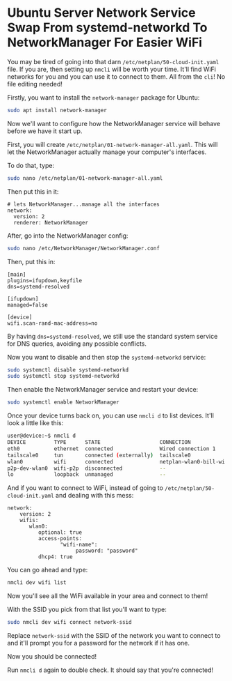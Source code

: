 # Ubuntu Server Network Service Swap From systemd-networkd To NetworkManager For Easier WiFi

You may be tired of going into that darn `/etc/netplan/50-cloud-init.yaml` file. If you are, then setting up `nmcli` will be worth your time. It'll find WiFi networks for you and you can use it to connect to them. All from the `cli`! No file editing needed!

Firstly, you want to install the `network-manager` package for Ubuntu:
```bash
sudo apt install network-manager
```

Now we'll want to configure how the NetworkManager service will behave before we have it start up.

First, you will create `/etc/netplan/01-network-manager-all.yaml`. This will let the NetworkManager actually manage your computer's interfaces.

To do that, type: 
```bash
sudo nano /etc/netplan/01-network-manager-all.yaml
```

Then put this in it:
```
# lets NetworkManager...manage all the interfaces
network:
  version: 2
  renderer: NetworkManager
```

After, go into the NetworkManager config: 
```bash
sudo nano /etc/NetworkManager/NetworkManager.conf
```

Then, put this in:
```
[main]
plugins=ifupdown,keyfile
dns=systemd-resolved

[ifupdown]
managed=false

[device]
wifi.scan-rand-mac-address=no
```

By having `dns=systemd-resolved`, we still use the standard system service for DNS queries, avoiding any possible conflicts.

Now you want to disable and then stop the `systemd-networkd` service:
```bash
sudo systemctl disable systemd-networkd
sudo systemctl stop systemd-networkd
```

Then enable the NetworkManager service and restart your device:
```bash
sudo systemctl enable NetworkManager
```

Once your device turns back on, you can use `nmcli d` to list devices. It'll look a little like this:
```bash
user@device:~$ nmcli d
DEVICE         TYPE      STATE                   CONNECTION
eth0           ethernet  connected               Wired connection 1
tailscale0     tun       connected (externally)  tailscale0
wlan0          wifi      connected               netplan-wlan0-bill-wi the science-fi 5g
p2p-dev-wlan0  wifi-p2p  disconnected            --
lo             loopback  unmanaged               --
```

And if you want to connect to WiFi, instead of going to `/etc/netplan/50-cloud-init.yaml` and dealing with this mess:

```
network:
    version: 2
    wifis:
       wlan0:
          optional: true
          access-points:
                 "wifi-name":
                      password: "password"
          dhcp4: true
```

You can go ahead and type:
```bash
nmcli dev wifi list
```

Now you'll see all the WiFi available in your area and connect to them!

With the SSID you pick from that list you'll want to type:
```bash
sudo nmcli dev wifi connect network-ssid
```

Replace `network-ssid` with the SSID of the network you want to connect to and it'll prompt you for a password for the network if it has one.

Now you should be connected!

Run `nmcli d` again to double check. It should say that you're connected!